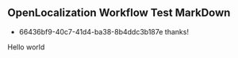 ## OpenLocalization Workflow Test MarkDown
* 66436bf9-40c7-41d4-ba38-8b4ddc3b187e 
thanks!

Hello world